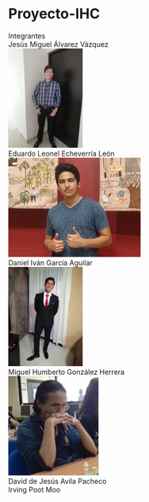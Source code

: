 # Proyecto-IHC
Integrantes<br>
Jesús Miguel Álvarez Vázquez<br>
<img src="https://github.com/Kanin-020/Proyecto-IHC/blob/main/Integrantes/Yo.jpeg?raw=true" height=200><br>
Eduardo Leonel Echeverría León<br>
<img src="https://github.com/Kanin-020/Proyecto-IHC/blob/main/Integrantes/Ed.jpeg?raw=true" height=200><br>
Daniel Iván García Aguilar<br>
<img src="https://github.com/Kanin-020/Proyecto-IHC/blob/main/Integrantes/Daniel.jpeg?raw=true" height=200><br>
Miguel Humberto González Herrera<br>
<img src="https://github.com/Kanin-020/Proyecto-IHC/blob/main/Integrantes/linux.jpeg?raw=true" height=200><br>
David de Jesús Avila Pacheco<br>
Irving Poot Moo<br>
